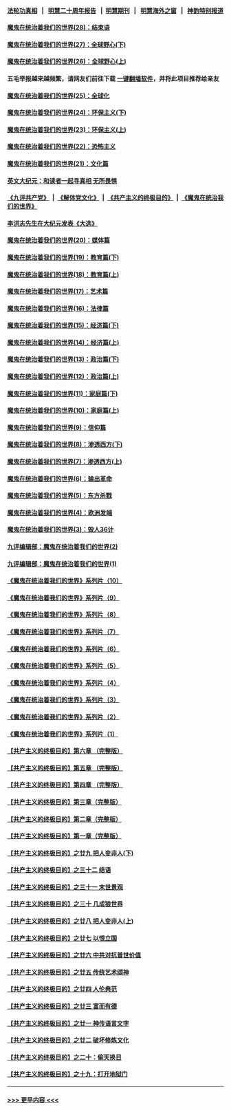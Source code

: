 #### [法轮功真相](https://github.com/gfw-breaker/truth/blob/master/README.md?t=0) &nbsp;&nbsp;|&nbsp;&nbsp; [明慧二十周年报告](https://github.com/gfw-breaker/mh-reports/blob/master/README.md?t=0) &nbsp;&nbsp;|&nbsp;&nbsp;[明慧期刊](https://github.com/gfw-breaker/mh-qikan) &nbsp;&nbsp;|&nbsp;&nbsp; [明慧海外之窗](https://github.com/gfw-breaker/mh-news/blob/master/README.md?t=0) &nbsp;&nbsp;|&nbsp;&nbsp; [神韵特别报道](https://github.com/gfw-breaker/mh-news/blob/master/shenyun.md?t=0)
#### [魔鬼在统治着我们的世界(28)：结束语](../pages/nsc422/n10936246.md?t=06110151) 
#### [魔鬼在统治着我们的世界(27)：全球野心(下)](../pages/nsc422/n10928319.md?t=06110151) 
#### [魔鬼在统治着我们的世界(26)：全球野心(上)](../pages/nsc422/n10900318.md?t=06110151) 
#### 五毛举报越来越频繁，请网友们前往下载 [一键翻墙软件](https://github.com/gfw-breaker/ssr-accounts)，并将此项目推荐给亲友
#### [魔鬼在统治着我们的世界(25)：全球化](../pages/nsc422/n10788205.md?t=06110151) 
#### [魔鬼在统治着我们的世界(24)：环保主义(下)](../pages/nsc422/n10695307.md?t=06110151) 
#### [魔鬼在统治着我们的世界(23)：环保主义(上)](../pages/nsc422/n10688613.md?t=06110151) 
#### [魔鬼在统治着我们的世界(22)：恐怖主义](../pages/nsc422/n10614727.md?t=06110151) 
#### [魔鬼在统治着我们的世界(21)：文化篇](../pages/nsc422/n10597706.md?t=06110151) 
#### [英文大纪元：和读者一起寻真相 无所畏惧](../pages/nsc422/n12542027.md?t=06110151) 
#### [《九评共产党》](https://github.com/begood0513/9ping.md/blob/master/README.md) &nbsp;|&nbsp; [《解体党文化》](../../../../jtdwh.md/blob/master/README.md)  &nbsp;|&nbsp; [《共产主义的终极目的》](../../../../gczydzjmd.md/blob/master/README.md) &nbsp;|&nbsp; [《魔鬼在统治我们的世界》](../../../../mgztzwmdsj.md/blob/master/README.md) 
#### [李洪志先生在大纪元发表《大选》](../pages/nsc422/n12534746.md?t=06110151) 
#### [魔鬼在统治着我们的世界(20)：媒体篇](../pages/nsc422/n10586579.md?t=06110151) 
#### [魔鬼在统治着我们的世界(19)：教育篇(下)](../pages/nsc422/n10564808.md?t=06110151) 
#### [魔鬼在统治着我们的世界(18)：教育篇(上)](../pages/nsc422/n10526970.md?t=06110151) 
#### [魔鬼在统治着我们的世界(17)：艺术篇](../pages/nsc422/n10499093.md?t=06110151) 
#### [魔鬼在统治着我们的世界(16)：法律篇](../pages/nsc422/n10485969.md?t=06110151) 
#### [魔鬼在统治着我们的世界(15)：经济篇(下)](../pages/nsc422/n10469975.md?t=06110151) 
#### [魔鬼在统治着我们的世界(14)：经济篇(上)](../pages/nsc422/n10457370.md?t=06110151) 
#### [魔鬼在统治着我们的世界(13)：政治篇(下)](../pages/nsc422/n10448270.md?t=06110151) 
#### [魔鬼在统治着我们的世界(12)：政治篇(上)](../pages/nsc422/n10444576.md?t=06110151) 
#### [魔鬼在统治着我们的世界(11)：家庭篇(下)](../pages/nsc422/n10440961.md?t=06110151) 
#### [魔鬼在统治着我们的世界(10)：家庭篇(上)](../pages/nsc422/n10435448.md?t=06110151) 
#### [魔鬼在统治着我们的世界(9)：信仰篇](../pages/nsc422/n10432159.md?t=06110151) 
#### [魔鬼在统治着我们的世界(8)：渗透西方(下)](../pages/nsc422/n10429603.md?t=06110151) 
#### [魔鬼在统治着我们的世界(7)：渗透西方(上)](../pages/nsc422/n10426013.md?t=06110151) 
#### [魔鬼在统治着我们的世界(6)：输出革命](../pages/nsc422/n10421536.md?t=06110151) 
#### [魔鬼在统治着我们的世界(5)：东方杀戮](../pages/nsc422/n10417707.md?t=06110151) 
#### [魔鬼在统治着我们的世界(4)：欧洲发端](../pages/nsc422/n10414890.md?t=06110151) 
#### [魔鬼在统治着我们的世界(3)：毁人36计](../pages/nsc422/n10411583.md?t=06110151) 
#### [九评编辑部：魔鬼在统治着我们的世界(2)](../pages/nsc422/n10410036.md?t=06110151) 
#### [九评编辑部：魔鬼在统治着我们的世界(1)](../pages/nsc422/n10406825.md?t=06110151) 
#### [《魔鬼在统治着我们的世界》系列片（10）](../pages/nsc422/n12292670.md?t=06110151) 
#### [《魔鬼在统治着我们的世界》系列片（9）](../pages/nsc422/n12290859.md?t=06110151) 
#### [《魔鬼在统治着我们的世界》系列片（8）](../pages/nsc422/n12287445.md?t=06110151) 
#### [《魔鬼在统治着我们的世界》系列片（7）](../pages/nsc422/n12283425.md?t=06110151) 
#### [《魔鬼在统治着我们的世界》系列片（6）](../pages/nsc422/n12282314.md?t=06110151) 
#### [《魔鬼在统治着我们的世界》系列片（5）](../pages/nsc422/n12281419.md?t=06110151) 
#### [《魔鬼在统治着我们的世界》系列片（4）](../pages/nsc422/n12274024.md?t=06110151) 
#### [《魔鬼在统治着我们的世界》系列片（3）](../pages/nsc422/n12271322.md?t=06110151) 
#### [《魔鬼在统治着我们的世界》系列片（2）](../pages/nsc422/n12269049.md?t=06110151) 
#### [《魔鬼在统治着我们的世界》系列片（1）](../pages/nsc422/n12267575.md?t=06110151) 
#### [【共产主义的终极目的】第六章 （完整版）](../pages/nsc422/n11428913.md?t=06110151) 
#### [【共产主义的终极目的】第五章 （完整版）](../pages/nsc422/n11428912.md?t=06110151) 
#### [【共产主义的终极目的】第四章 （完整版）](../pages/nsc422/n11428907.md?t=06110151) 
#### [【共产主义的终极目的】第三章（完整版）](../pages/nsc422/n11428848.md?t=06110151) 
#### [【共产主义的终极目的】第二章（完整版）](../pages/nsc422/n11428831.md?t=06110151) 
#### [【共产主义的终极目的】第一章（完整版）](../pages/nsc422/n11417651.md?t=06110151) 
#### [【共产主义的终极目的】之廿九 把人变非人(下)](../pages/nsc422/n11344140.md?t=06110151) 
#### [【共产主义的终极目的】之三十二 结语](../pages/nsc422/n11360535.md?t=06110151) 
#### [【共产主义的终极目的】之三十一 末世景观](../pages/nsc422/n11351129.md?t=06110151) 
#### [【共产主义的终极目的】之三十 几成狼世界](../pages/nsc422/n11348280.md?t=06110151) 
#### [【共产主义的终极目的】之廿八 把人变非人(上)](../pages/nsc422/n11340492.md?t=06110151) 
#### [【共产主义的终极目的】之廿七 以恨立国](../pages/nsc422/n11336944.md?t=06110151) 
#### [【共产主义的终极目的】之廿六 中共对抗普世价值](../pages/nsc422/n11324785.md?t=06110151) 
#### [【共产主义的终极目的】之廿五 传统艺术颂神](../pages/nsc422/n11296396.md?t=06110151) 
#### [【共产主义的终极目的】之廿四 人伦典范](../pages/nsc422/n11296397.md?t=06110151) 
#### [【共产主义的终极目的】之廿三 富而有德](../pages/nsc422/n11283598.md?t=06110151) 
#### [【共产主义的终极目的】之廿一 神传语言文字](../pages/nsc422/n11263265.md?t=06110151) 
#### [【共产主义的终极目的】之廿二 破坏修炼文化](../pages/nsc422/n11245728.md?t=06110151) 
#### [【共产主义的终极目的】之二十：偷天换日](../pages/nsc422/n11238846.md?t=06110151) 
#### [【共产主义的终极目的】之十九：打开地狱门](../pages/nsc422/n11206376.md?t=06110151) 

----
#### [ >>> 更早内容 <<< ](../indexes/nsc422-earlier.md)
